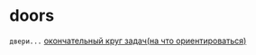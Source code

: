 # doors
`двери...`
[окончательный круг задач(на что ориентироваться)](https://docs.google.com/document/d/1DVkudVb_S11II8YGHELQv1AV_7k4jgRH2opX1_-cGCY/edit)
